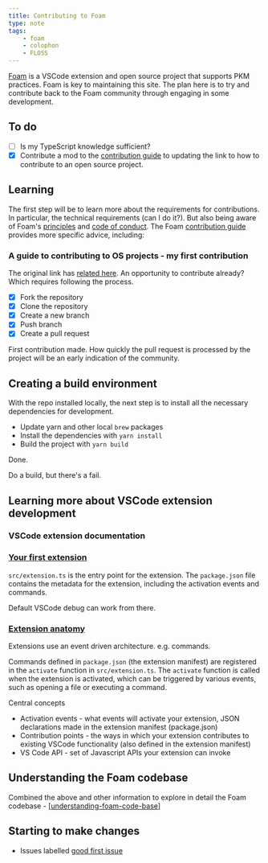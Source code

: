 ```yaml
---
title: Contributing to Foam
type: note
tags:
    - foam
    - colophon
    - FLOSS
---
```




[Foam](https://foambubble.github.io/foam/) is a VSCode extension and open source project that supports PKM practices. Foam is key to maintaining this site. The plan here is to try and contribute back to the Foam community through engaging in some development.

## To do

- [ ] Is my TypeScript knowledge sufficient?
- [x] Contribute a mod to the [contribution guide](https://foambubble.github.io/foam/dev/contribution-guide) to updating the link to how to contribute to an open source project.

## Learning

The first step will be to learn more about the requirements for contributions. In particular, the technical requirements (can I do it?). But also being aware of Foam's [principles](https://foambubble.github.io/foam/principles#foam-is-for-hackers-not-only-for-programmers) and [code of conduct](https://foambubble.github.io/foam/dev/code-of-conduct). The Foam [contribution guide](https://foambubble.github.io/foam/dev/contribution-guide) provides more specific advice, including:

### A guide to contributing to OS projects - my first contribution

The original link has [related here](https://blog.robsewell.com/blog/how-to-fork-a-github-repository-and-contribute-to-an-open-source-project/). An opportunity to contribute already? Which requires following the process.

- [x] Fork the repository
- [x] Clone the repository
- [x] Create a new branch
- [x] Push branch
- [x] Create a pull request

First contribution made. How quickly the pull request is processed by the project will be an early indication of the community.

## Creating a build environment

With the repo installed locally, the next step is to install all the necessary dependencies for development.

- Update yarn and other local `brew` packages
- Install the dependencies with `yarn install`
- Build the project with `yarn build`

Done.

Do a build, but there's a fail.


## Learning more about VSCode extension development

### VSCode extension documentation

### [Your first extension](https://code.visualstudio.com/api/get-started/your-first-extension)

`src/extension.ts` is the entry point for the extension. The `package.json` file contains the metadata for the extension, including the activation events and commands.

Default VSCode debug can work from there.

### [Extension anatomy](https://code.visualstudio.com/api/get-started/extension-anatomy)

Extensions use an event driven architecture. e.g. commands. 

Commands defined in `package.json` (the extension manifest) are registered in the `activate` function in `src/extension.ts`. The `activate` function is called when the extension is activated, which can be triggered by various events, such as opening a file or executing a command.

Central concepts

- Activation events - what events will activate your extension, JSON declarations made in the extension manifest (package.json)  
- Contribution points - the ways in which your extension contributes to existing VSCode functionality (also defined in the extension manifest)
- VS Code API - set of Javascript APIs your extension can invoke

## Understanding the Foam codebase

Combined the above and other information to explore in detail the Foam codebase - [[understanding-foam-code-base]]


## Starting to make changes

- Issues labelled [good first issue](https://github.com/foambubble/foam/issues?q=is%3Aissue%20state%3Aopen%20label%3A%22good%20first%20issue%22)


[//begin]: # "Autogenerated link references for markdown compatibility"
[understanding-foam-code-base]: foam-code/understanding-foam-code-base "Understanding the Foam Code Base"
[//end]: # "Autogenerated link references"